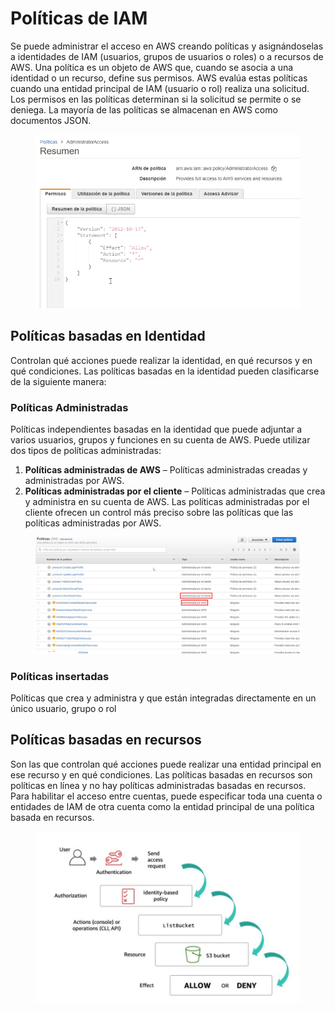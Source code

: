 # Políticas de IAM

Se puede administrar el acceso en AWS creando políticas y asignándoselas a identidades de IAM (usuarios, grupos de usuarios o roles) o a recursos de AWS. Una política es un objeto de AWS que, cuando se asocia a una identidad o un recurso, define sus permisos. AWS evalúa estas políticas cuando una entidad principal de IAM (usuario o rol) realiza una solicitud. Los permisos en las políticas determinan si la solicitud se permite o se deniega. La mayoría de las políticas se almacenan en AWS como documentos JSON.

<figure><img src="../../.gitbook/assets/MicrosoftTeams-image (1).png" alt=""><figcaption></figcaption></figure>

## Políticas basadas en Identidad

Controlan qué acciones puede realizar la identidad, en qué recursos y en qué condiciones. Las políticas basadas en la identidad pueden clasificarse de la siguiente manera:

### Políticas Administradas

Políticas independientes basadas en la identidad que puede adjuntar a varios usuarios, grupos y funciones en su cuenta de AWS. Puede utilizar dos tipos de políticas administradas:

1. **Políticas administradas de AWS** – Políticas administradas creadas y administradas por AWS.
2. **Políticas administradas por el cliente** – Políticas administradas que crea y administra en su cuenta de AWS. Las políticas administradas por el cliente ofrecen un control más preciso sobre las políticas que las políticas administradas por AWS.

<figure><img src="../../.gitbook/assets/MicrosoftTeams-image.png" alt=""><figcaption></figcaption></figure>

### Políticas insertadas

Políticas que crea y administra y que están integradas directamente en un único usuario, grupo o rol

## Políticas basadas en recursos

Son las que controlan qué acciones puede realizar una entidad principal en ese recurso y en qué condiciones. Las políticas basadas en recursos son políticas en línea y no hay políticas administradas basadas en recursos. Para habilitar el acceso entre cuentas, puede especificar toda una cuenta o entidades de IAM de otra cuenta como la entidad principal de una política basada en recursos.

<figure><img src="../../.gitbook/assets/image (2).png" alt=""><figcaption></figcaption></figure>



